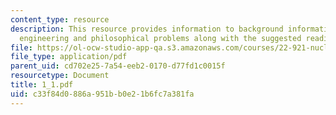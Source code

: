 ```yaml
---
content_type: resource
description: This resource provides information to background information on control
  engineering and philosophical problems along with the suggested reading texts.
file: https://ol-ocw-studio-app-qa.s3.amazonaws.com/courses/22-921-nuclear-power-plant-dynamics-and-control-january-iap-2006/c33f84d0886a951bb0e21b6fc7a381fa_1_1.pdf
file_type: application/pdf
parent_uid: cd702e25-7a54-eeb2-0170-d77fd1c0015f
resourcetype: Document
title: 1_1.pdf
uid: c33f84d0-886a-951b-b0e2-1b6fc7a381fa
---
```

